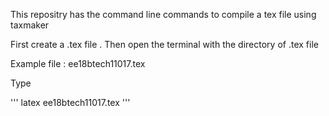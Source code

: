 This repositry has the command line commands to compile a tex file using taxmaker

First create a .tex file . Then open the terminal with the directory of .tex file 

Example file : ee18btech11017.tex

Type 


'''
latex ee18btech11017.tex
'''

